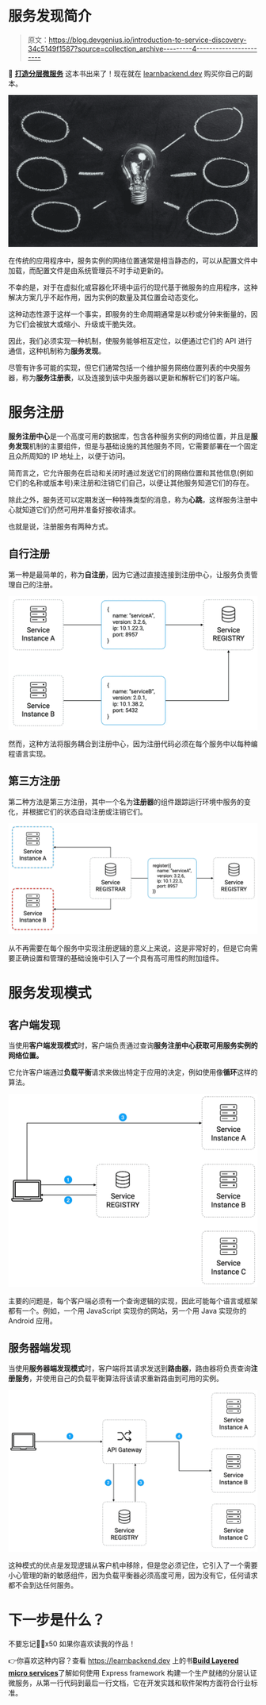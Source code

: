 # 服务发现简介

> 原文：<https://blog.devgenius.io/introduction-to-service-discovery-34c5149f1587?source=collection_archive---------4----------------------->

🚀 [**打造分层微服务**](https://learnbackend.dev/books/build-layered-microservices) 这本书出来了！现在就在 [learnbackend.dev](https://learnbackend.dev/books/build-layered-microservices) 购买你自己的副本。

![](img/19f56c12adc99af2f188d2b085af677b.png)

在传统的应用程序中，服务实例的网络位置通常是相当静态的，可以从配置文件中加载，而配置文件是由系统管理员不时手动更新的。

不幸的是，对于在虚拟化或容器化环境中运行的现代基于微服务的应用程序，这种解决方案几乎不起作用，因为实例的数量及其位置会动态变化。

这种动态性源于这样一个事实，即服务的生命周期通常是以秒或分钟来衡量的，因为它们会被放大或缩小、升级或干脆失效。

因此，我们必须实现一种机制，使服务能够相互定位，以便通过它们的 API 进行通信，这种机制称为**服务发现**。

尽管有许多可能的实现，但它们通常包括一个维护服务网络位置列表的中央服务器，称为**服务注册表**，以及连接到该中央服务器以更新和解析它们的客户端。

# 服务注册

**服务注册中心**是一个高度可用的数据库，包含各种服务实例的网络位置，并且是**服务发现**机制的主要组件，但是与基础设施的其他服务不同，它需要部署在一个固定且众所周知的 IP 地址上，以便于访问。

简而言之，它允许服务在启动和关闭时通过发送它们的网络位置和其他信息(例如它们的名称或版本号)来注册和注销它们自己，以便让其他服务知道它们的存在。

除此之外，服务还可以定期发送一种特殊类型的消息，称为**心跳**，这样服务注册中心就知道它们仍然可用并准备好接收请求。

也就是说，注册服务有两种方式。

## 自行注册

第一种是最简单的，称为**自注册**，因为它通过直接连接到注册中心，让服务负责管理自己的注册。

![](img/a7b9d5152a998a89b0badbe05fa6b95c.png)

然而，这种方法将服务耦合到注册中心，因为注册代码必须在每个服务中以每种编程语言实现。

## 第三方注册

第二种方法是第三方注册，其中一个名为**注册器**的组件跟踪运行环境中服务的变化，并根据它们的状态自动注册或注销它们。

![](img/1af7772e10aa008148aa558bb89b07ba.png)

从不再需要在每个服务中实现注册逻辑的意义上来说，这是非常好的，但是它向需要正确设置和管理的基础设施中引入了一个具有高可用性的附加组件。

# 服务发现模式

## 客户端发现

当使用**客户端发现模式**时，客户端负责通过查询**服务注册中心获取可用服务实例的网络位置。**

它允许客户端通过**负载平衡**请求来做出特定于应用的决定，例如使用像**循环**这样的算法。

![](img/a6b414a84f4a29e85a7c77194f97a043.png)

主要的问题是，每个客户端必须有一个查询逻辑的实现，因此可能每个语言或框架都有一个。例如，一个用 JavaScript 实现你的网站，另一个用 Java 实现你的 Android 应用。

## 服务器端发现

当使用**服务器端发现模式**时，客户端将其请求发送到**路由器**，路由器将负责查询**注册服务**，并使用自己的负载平衡算法将该请求重新路由到可用的实例。

![](img/36eb847d3a4d46e6c92869872037bfee.png)

这种模式的优点是发现逻辑从客户机中移除，但是您必须记住，它引入了一个需要小心管理的新的敏感组件，因为负载平衡器必须高度可用，因为没有它，任何请求都不会到达任何服务。

# 下一步是什么？

不要忘记👏🏻x50 如果你喜欢读我的作品！

👉你喜欢这种内容？查看 https://learnbackend.dev 上的书[**Build Layered micro services**](https://learnbackend.dev/books/build-layered-microservices)了解如何使用 Express framework 构建一个生产就绪的分层认证微服务，从第一行代码到最后一行文档，它在开发实践和软件架构方面符合行业标准。